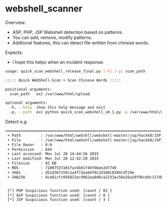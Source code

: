 # webshell_scanner

Overview:
- ASP, PHP, JSP Webshell detection based on patterns.
- You can add, remove, modify patterns.
- Addtional features, this can detect file written from chinese words.

Expects:
 - I hope this helps when an incident response.

```sh
usage: quick_scan_webshell_release_final.py [-h] [-p] scan_path

::::: Quick WebShell-Scan + Scan Chinese Words :::::

positional arguments:
  scan_path   ex) /var/www/html/upload

optional arguments:
  -h, --help  show this help message and exit
  -p, --path  ex) python quick_scan_webshell_v0.1.py -p /var/www/html/upload
```

Detect e.g:
```sh
======================================================================
 + Path         : /var/www/html/webshll/webshell-master/jsp/hackk8/JSP_66/other
 + File         : /var/www/html/webshll/webshell-master/jsp/hackk8/JSP_66/other/jspspy_k8.jsp
 + File Owner   : 0:0
 + Permission   : 644
 + Last accessed: Mon Jul 20 14:44:56 2015
 + Last modified: Mon Jul 20 12:42:20 2015
 + Filesize     : 82 KB
 + MD5          : 71097537a91fac6b01f46f66ee2d7749
 + SHA1         : d51d367159c1a4f72ea64f0c2d160c8204cdf29e
 + SHA256       : 9ce81cfc056822ec9962aa8d6ca2233ac56e26a10f96cddc117d89b73a14c060


 [*] PHP Suspicious function used: [count / 82 ]
 [*] ASP Suspicious function used: [count / 8 ]
 [*] JSP Suspicious function used: [count / 3 ]
 ```

